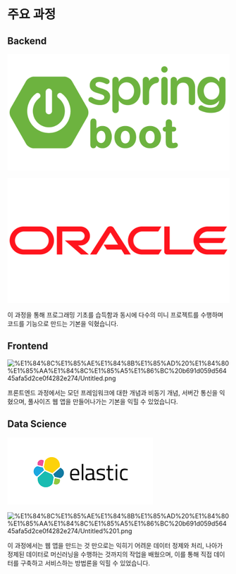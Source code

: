 # 주요 과정

## Backend

![Untitled%207.png](Untitled%207.png)

![Untitled%204.png](Untitled%204.png)

이 과정을 통해 프로그래밍 기초를 습득함과 동시에 다수의 미니 프로젝트를 수행하며 코드를 기능으로 만드는 기본을 익혔습니다.

## Frontend

![%E1%84%8C%E1%85%AE%E1%84%8B%E1%85%AD%20%E1%84%80%E1%85%AA%E1%84%8C%E1%85%A5%E1%86%BC%20b691d059d56445afa5d2ce0f4282e274/Untitled.png](%E1%84%8C%E1%85%AE%E1%84%8B%E1%85%AD%20%E1%84%80%E1%85%AA%E1%84%8C%E1%85%A5%E1%86%BC%20b691d059d56445afa5d2ce0f4282e274/Untitled.png)

프론트엔드 과정에서는 모던 프레임워크에 대한 개념과 비동기 개념, 서버간 통신을 익혔으며, 풀사이즈 웹 앱을 만들어나가는 기본을 익힐 수 있었습니다.

## Data Science

![Untitled%205.png](Untitled%205.png)

![%E1%84%8C%E1%85%AE%E1%84%8B%E1%85%AD%20%E1%84%80%E1%85%AA%E1%84%8C%E1%85%A5%E1%86%BC%20b691d059d56445afa5d2ce0f4282e274/Untitled%201.png](%E1%84%8C%E1%85%AE%E1%84%8B%E1%85%AD%20%E1%84%80%E1%85%AA%E1%84%8C%E1%85%A5%E1%86%BC%20b691d059d56445afa5d2ce0f4282e274/Untitled%201.png)

이 과정에서는 웹 앱을 만드는 것 만으로는 익히기 어려운 데이터 정제와 처리, 나아가 정제된 데이터로 머신러닝을 수행하는 것까지의 작업을 배웠으며, 이를 통해 직접 데이터를 구축하고 서비스하는 방법론을 익힐 수 있었습니다.